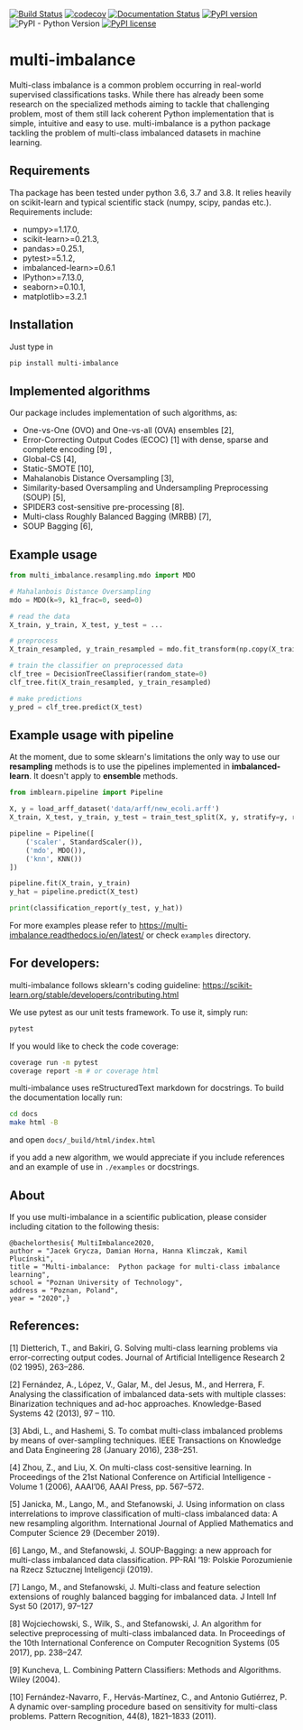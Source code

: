 [![Build Status](https://travis-ci.org/damian-horna/multi-imbalance.svg?branch=master)](https://travis-ci.org/damian-horna/multi-imbalance)
[![codecov](https://codecov.io/gh/damian-horna/multi-imbalance/branch/master/graph/badge.svg)](https://codecov.io/gh/damian-horna/multi-imbalance)
[![Documentation Status](https://readthedocs.org/projects/multi-imbalance/badge/?version=latest)](https://multi-imbalance.readthedocs.io/en/latest/?badge=latest)
[![PyPI version](https://badge.fury.io/py/multi-imbalance.svg)](https://badge.fury.io/py/multi-imbalance)
![PyPI - Python Version](https://img.shields.io/pypi/pyversions/multi-imbalance)
[![PyPI license](https://img.shields.io/pypi/l/ansicolortags.svg)](https://pypi.python.org/pypi/ansicolortags/)

# multi-imbalance
Multi-class imbalance is a common problem occurring in real-world supervised classifications tasks. While there has already been some research on the specialized methods aiming to tackle that challenging problem, most of them still lack coherent Python implementation that is simple, intuitive and easy to use.
multi-imbalance is a python package tackling the problem of multi-class imbalanced datasets in machine learning.
## Requirements
Tha package has been tested under python 3.6, 3.7 and 3.8. It relies heavily on scikit-learn and typical scientific stack (numpy, scipy, pandas etc.).
Requirements include:
* numpy>=1.17.0,
* scikit-learn>=0.21.3,
* pandas>=0.25.1,
* pytest>=5.1.2,
* imbalanced-learn>=0.6.1
* IPython>=7.13.0,
* seaborn>=0.10.1,
* matplotlib>=3.2.1


## Installation
Just type in
```bash
pip install multi-imbalance
```

## Implemented algorithms
Our package includes implementation of such algorithms, as: 
* One-vs-One (OVO) and One-vs-all (OVA) ensembles [2],
* Error-Correcting Output Codes (ECOC) [1] with dense, sparse and complete encoding [9] ,
* Global-CS [4],
* Static-SMOTE [10],
* Mahalanobis Distance Oversampling [3],
* Similarity-based Oversampling and Undersampling Preprocessing (SOUP) [5],
* SPIDER3 cost-sensitive pre-processing [8].
* Multi-class Roughly Balanced Bagging (MRBB) [7],
* SOUP Bagging [6],

## Example usage
```python
from multi_imbalance.resampling.mdo import MDO

# Mahalanbois Distance Oversampling
mdo = MDO(k=9, k1_frac=0, seed=0)

# read the data
X_train, y_train, X_test, y_test = ...

# preprocess
X_train_resampled, y_train_resampled = mdo.fit_transform(np.copy(X_train), np.copy(y_train))

# train the classifier on preprocessed data
clf_tree = DecisionTreeClassifier(random_state=0)
clf_tree.fit(X_train_resampled, y_train_resampled)

# make predictions
y_pred = clf_tree.predict(X_test)
```

## Example usage with pipeline
At the moment, due to some sklearn's limitations the only way to use our **resampling** methods is to use the pipelines 
implemented in **imbalanced-learn**. It doesn't apply to **ensemble** methods.
```python
from imblearn.pipeline import Pipeline

X, y = load_arff_dataset('data/arff/new_ecoli.arff')
X_train, X_test, y_train, y_test = train_test_split(X, y, stratify=y, random_state=42)

pipeline = Pipeline([
    ('scaler', StandardScaler()),
    ('mdo', MDO()),
    ('knn', KNN())
])

pipeline.fit(X_train, y_train)
y_hat = pipeline.predict(X_test)

print(classification_report(y_test, y_hat))
```

For more examples please refer to https://multi-imbalance.readthedocs.io/en/latest/ or check `examples` directory.

## For developers:
multi-imbalance follows sklearn's coding guideline: https://scikit-learn.org/stable/developers/contributing.html

We use pytest as our unit tests framework. To use it, simply run:
```bash
pytest
```

If you would like to check the code coverage:
```bash
coverage run -m pytest
coverage report -m # or coverage html
```

multi-imbalance uses reStructuredText markdown for docstrings. To build the documentation locally run:
```bash
cd docs
make html -B
```
and open `docs/_build/html/index.html`

if you add a new algorithm, we would appreciate if you include references and an example of use in `./examples` or docstrings.

## About
If you use multi-imbalance in a scientific publication, please consider including
citation to the following thesis:

```
@bachelorthesis{ MultiImbalance2020,
author = "Jacek Grycza, Damian Horna, Hanna Klimczak, Kamil Plucínski",
title = "Multi-imbalance:  Python package for multi-class imbalance learning",
school = "Poznan University of Technology",
address = "Poznan, Poland",
year = "2020",}
```

## References:

[1] Dietterich, T., and Bakiri, G. Solving multi-class learning problems via error-correcting output codes. Journal of Artificial Intelligence Research 2 (02 1995), 263–286.

[2] Fernández, A., López, V., Galar, M., del Jesus, M., and Herrera, F. Analysing the classification of imbalanced data-sets with multiple classes: Binarization techniques and ad-hoc approaches. Knowledge-Based Systems 42 (2013), 97 – 110.

[3] Abdi, L., and Hashemi, S. To combat multi-class imbalanced problems by means of over-sampling techniques. IEEE Transactions on Knowledge and Data Engineering 28 (January 2016), 238–251.

[4] Zhou, Z., and Liu, X. On multi-class cost-sensitive learning. In Proceedings of the 21st National Conference on Artificial Intelligence - Volume 1 (2006), AAAI’06, AAAI Press, pp. 567–572.

[5] Janicka, M., Lango, M., and Stefanowski, J. Using information on class interrelations to improve classification of multi-class imbalanced data: A new resampling algorithm. International Journal of Applied Mathematics and Computer Science 29 (December 2019).

[6] Lango, M., and Stefanowski, J. SOUP-Bagging: a new approach for multi-class imbalanced data classification. PP-RAI ’19: Polskie Porozumienie na Rzecz Sztucznej Inteligencji (2019).

[7] Lango, M., and Stefanowski, J. Multi-class and feature selection extensions of roughly balanced bagging for imbalanced data. J Intell Inf Syst 50 (2017), 97–127

[8] Wojciechowski, S., Wilk, S., and Stefanowski, J. An algorithm for selective preprocessing of multi-class imbalanced data. In Proceedings of the 10th International Conference on Computer Recognition Systems (05 2017), pp. 238–247.

[9] Kuncheva, L. Combining Pattern Classifiers: Methods and Algorithms. Wiley (2004).

[10] Fernández-Navarro, F., Hervás-Martínez, C., and Antonio Gutiérrez, P. A dynamic over-sampling procedure based on sensitivity for multi-class problems. Pattern Recognition, 44(8), 1821–1833 (2011).